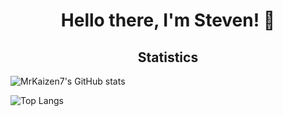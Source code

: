 <h1 align="center" class="heading-element" dir="auto">Hello there, I'm Steven! 👋</h1>
<h2 align="center" class="subheading-element" dir="auto">Statistics</h2>

![MrKaizen7's GitHub stats](https://github-readme-stats.vercel.app/api?username=MrKaizen7&show_icons=true&bg_color=00000000)

![Top Langs](https://github-readme-stats-MrKaizen7.vercel.app/api/top-langs/?username=MrKaizen7&layout=compact&bg_color=00000000)






